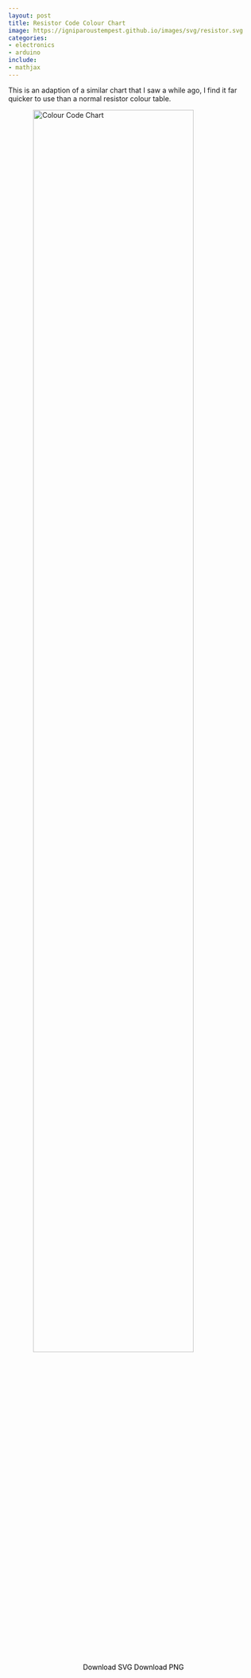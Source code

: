 ```yaml
---
layout: post
title: Resistor Code Colour Chart
image: https://igniparoustempest.github.io/images/svg/resistor.svg
categories:
- electronics
- arduino
include:
- mathjax
---
```


This is an adaption of a similar chart that I saw a while ago, I find it far quicker to use than a normal resistor colour table.

<img width="80%" style="display: block; margin-left: auto; margin-right: auto;"  title="Colour Code Chart" src="https://igniparoustempest.github.io/images/Resistor%20Colour%20Chart.svg"/>

<style>
a.button {
    -webkit-appearance: button;
    -moz-appearance: button;
    appearance: button;

    text-decoration: none;
    color: initial;
}
</style>

<div style="text-align: center;">
	<a href="https://igniparoustempest.github.io/images/Resistor%20Colour%20Chart.svg" class="button" download>Download SVG</a>
	<a href="https://igniparoustempest.github.io/images/Resistor%20Colour%20Chart.png" class="button" download>Download PNG</a>
</div>